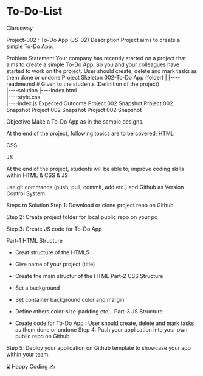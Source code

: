 # To-Do-List
Clarusway

Project-002 : To-Do App (JS-02)
Description
Project aims to create a simple To-Do App.

Problem Statement
Your company has recently started on a project that aims to create a simple To-Do App. So you and your colleagues have started to work on the project.
User should create, delete and mark tasks as them done or undone
Project Skeleton
002-To-Do App (folder)
|
|----readme.md         # Given to the students (Definition of the project)          
|----solution
        |----index.html  
        |----style.css   
        |----index.js
Expected Outcome
Project 002 Snapshot
 Project 002 Snapshot
 Project 002 Snapshot
 Project 002 Snapshot

Objective
Make a To-Do App as in the sample designs.

At the end of the project, following topics are to be covered;
HTML

CSS

JS

At the end of the project, students will be able to;
improve coding skills within HTML & CSS & JS

use git commands (push, pull, commit, add etc.) and Github as Version Control System.

Steps to Solution
Step 1: Download or clone project repo on Github

Step 2: Create project folder for local public repo on your pc

Step 3: Create JS code for To-Do App

Part-1 HTML Structure

- Creat structure of the HTML5
- Give name of your project (title)
- Create the main structur of the HTML
Part-2 CSS Structure

- Set a background
- Set container background color and margin
- Define others color-size-padding etc...
Part-3 JS Structure

- Create code for To-Do App : User should create, delete  and mark tasks as them done or undone
Step 4: Push your application into your own public repo on Github

Step 5: Deploy your application on Github template to showcase your app within your team.

⌛ Happy Coding ✍
